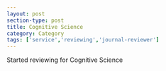 ```yaml
---
layout: post
section-type: post
title: Cognitive Science
category: Category
tags: ['service','reviewing','journal-reviewer']
---
```

Started reviewing for Cognitive Science

